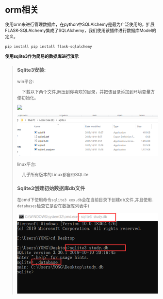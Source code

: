 # orm相关

使用orm来进行管理数据库，在python中SQLAlchemy是最为广泛使用的，扩展FLASK-SQLAlchemy集成了SQLAlchemy，我们使用该插件进行数据库Model的定义。

`pip install pip install flask-sqlalchemy`



**使用sqlite3作为简易的数据库进行演示**



> ### Sqlite3安装:
> 
> win平台:
> 
>     下载以下两个文件,解压到你喜欢的目录，并把该目录添加到环境变量方便初始化。
> 
> ![](C:\Users\YONG\Desktop\笔记\web\flask_relate\flask数据库相关\pic\sqlite.png)
> 
> ![](./pic/sqlite_install.png)
> 
> linux平台:
> 
>     几乎所有版本的Linux都自带SQLite
> 
> ### Sqlite3创建初始数据库db文件
> 
> 在cmd下使用命令`sqlite3 xxx.db`会在当前目录下创建db文件,并且使用`. databases`检查它是否在数据库列表中)
> 
> ![](./pic/sqlitedb_init.png)




